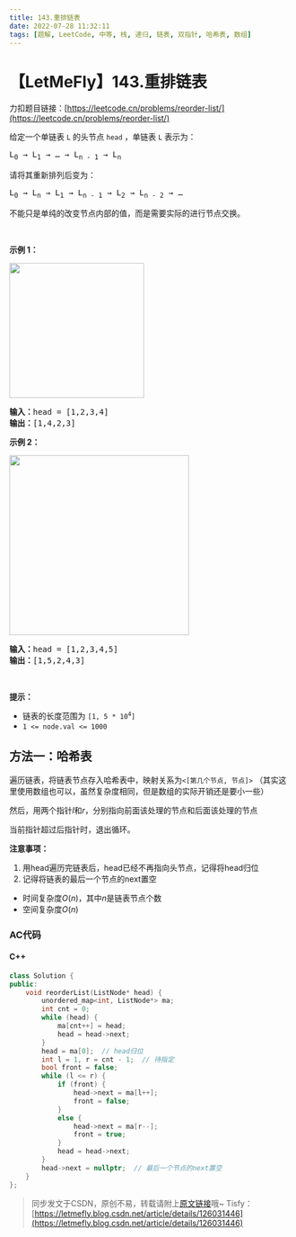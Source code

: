 ```yaml
---
title: 143.重排链表
date: 2022-07-28 11:32:11
tags: [题解, LeetCode, 中等, 栈, 递归, 链表, 双指针, 哈希表, 数组]
---
```


# 【LetMeFly】143.重排链表

力扣题目链接：[https://leetcode.cn/problems/reorder-list/](https://leetcode.cn/problems/reorder-list/)

<p>给定一个单链表 <code>L</code><em> </em>的头节点 <code>head</code> ，单链表 <code>L</code> 表示为：</p>

<pre>
L<sub>0</sub> → L<sub>1</sub> → … → L<sub>n - 1</sub> → L<sub>n</sub>
</pre>

<p>请将其重新排列后变为：</p>

<pre>
L<sub>0</sub> → L<sub>n</sub> → L<sub>1</sub> → L<sub>n - 1</sub> → L<sub>2</sub> → L<sub>n - 2</sub> → …</pre>

<p>不能只是单纯的改变节点内部的值，而是需要实际的进行节点交换。</p>

<p>&nbsp;</p>

<p><strong>示例 1：</strong></p>

<!-- <p><img alt="" src="https://pic.leetcode-cn.com/1626420311-PkUiGI-image.png" style="width: 240px; " /></p> -->
<p><img alt="" src="https://img-blog.csdnimg.cn/8af42f232ca647fcbef61f28611c7f47.png" style="width: 240px; " /></p>

<pre>
<strong>输入：</strong>head = [1,2,3,4]
<strong>输出：</strong>[1,4,2,3]</pre>

<p><strong>示例 2：</strong></p>

<!-- <p><img alt="" src="https://pic.leetcode-cn.com/1626420320-YUiulT-image.png" style="width: 320px; " /></p> -->
<p><img alt="" src="https://img-blog.csdnimg.cn/f38f64faab124f53ae3c293a76a10b2f.png" style="width: 320px; " /></p>

<pre>
<strong>输入：</strong>head = [1,2,3,4,5]
<strong>输出：</strong>[1,5,2,4,3]</pre>

<p>&nbsp;</p>

<p><strong>提示：</strong></p>

<ul>
	<li>链表的长度范围为 <code>[1, 5 * 10<sup>4</sup>]</code></li>
	<li><code>1 &lt;= node.val &lt;= 1000</code></li>
</ul>


    
## 方法一：哈希表

遍历链表，将链表节点存入哈希表中，映射关系为```<[第几个节点, 节点]>``` （其实这里使用数组也可以，虽然复杂度相同，但是数组的实际开销还是要小一些）

然后，用两个指针$l$和$r$，分别指向前面该处理的节点和后面该处理的节点

当前指针超过后指针时，退出循环。

**注意事项：**

1. 用head遍历完链表后，head已经不再指向头节点，记得将head归位
2. 记得将链表的最后一个节点的next置空

+ 时间复杂度$O(n)$，其中$n$是链表节点个数
+ 空间复杂度$O(n)$

### AC代码

#### C++

```cpp
class Solution {
public:
    void reorderList(ListNode* head) {
        unordered_map<int, ListNode*> ma;
        int cnt = 0;
        while (head) {
            ma[cnt++] = head;
            head = head->next;
        }
        head = ma[0];  // head归位
        int l = 1, r = cnt - 1;  // 待指定
        bool front = false;
        while (l <= r) {
            if (front) {
                head->next = ma[l++];
                front = false;
            }
            else {
                head->next = ma[r--];
                front = true;
            }
            head = head->next;
        }
        head->next = nullptr;  // 最后一个节点的next置空
    }
};
```

> 同步发文于CSDN，原创不易，转载请附上[原文链接](https://leetcode.letmefly.xyz/2022/07/28/LeetCode%200143.%E9%87%8D%E6%8E%92%E9%93%BE%E8%A1%A8/)哦~
> Tisfy：[https://letmefly.blog.csdn.net/article/details/126031446](https://letmefly.blog.csdn.net/article/details/126031446)
